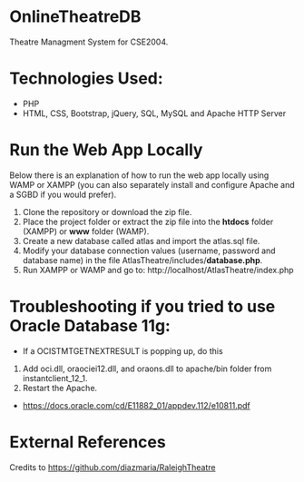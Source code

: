 # OnlineTheatreDB
Theatre Managment System for CSE2004.

# Technologies Used:
* PHP
* HTML, CSS, Bootstrap, jQuery, SQL, MySQL and Apache HTTP Server

# Run the Web App Locally
Below there is an explanation of how to run the web app locally using WAMP or XAMPP (you can also separately install and configure Apache and a SGBD if you would prefer).

1. Clone the repository or download the zip file.
2. Place the project folder or extract the zip file into the **htdocs** folder (XAMPP) or **www** folder (WAMP).
3. Create a new database called atlas and import the atlas.sql file.
4. Modify your database connection values (username, password and database name) in the file AtlasTheatre/includes/**database.php**.
5. Run XAMPP or WAMP and go to: http://localhost/AtlasTheatre/index.php
	
# Troubleshooting if you tried to use Oracle Database 11g:
* If a OCISTMTGETNEXTRESULT is popping up, do this
1. Add oci.dll, oraociei12.dll, and oraons.dll to apache/bin folder from instantclient_12_1.
2. Restart the Apache.
* https://docs.oracle.com/cd/E11882_01/appdev.112/e10811.pdf
# External References
Credits to https://github.com/diazmaria/RaleighTheatre
